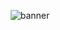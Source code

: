 <div align="center">

  ![banner](https://github.com/Keyj33k/Keyj33k/blob/main/img/newbanner.gif?raw=true)
  
</div>

